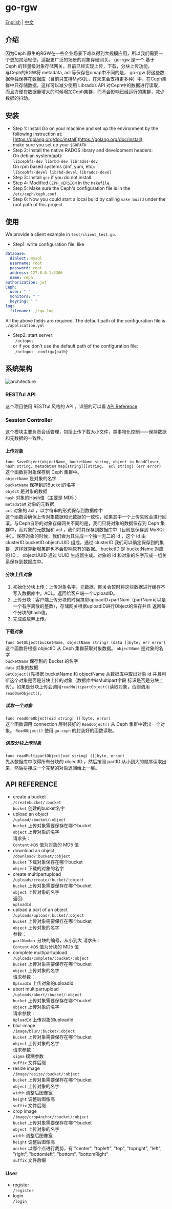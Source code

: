 # go-rgw
[English](README.md) | [中文](README_zh.md)  

## 介绍
因为Ceph 原生的RGW在一些企业场景下难以得到大规模应用，所以我们需要一个更加灵活轻便，适配更广泛的场景的对象存储网关。 go-rgw 是一个
基于 Ceph 的轻量级对象存储网关。目前已经实现上传，下载，分块上传功能。  
与Ceph的RGW将 metadata, acl 等保存在omap中不同的是， go-rgw 将这些数据单独保存在数据库（目前只支持MySQL，在未来会支持更多种）中，在Ceph集群中只存储数据，这样可以减少使用
Librados API 对Ceph中的数据进行读取，而且方便在数据量增大的时候增加Ceph集群，而不会影响已经运行的集群，减少数据的抖动。

## 安装
* Step 1: Install Go on your machine and set up the environment by the following instruction at:  
[https://golang.org/doc/install](https://golang.org/doc/install)  
make sure you set up your `$GOPATH`   
* Step 2: Install the native RADOS library and development headers:  
On debian system(apt):  
`libcephfs-dev librbd-dev librados-dev`  
On rpm based systems (dnf, yum, etc):  
`libcephfs-devel librbd-devel librados-devel`  
* Step 3: Install `gcc` if you do not install.  
* Step 4: Modified `CEPH_VERSION` in the `Makefile`.
* Step 5: Make sure the Ceph's configuration file is in the `/etc/ceph/ceph.conf`.
* Step 6: Now you could start a local build by calling `make build` under the root path of this project.

## 使用
We provide a client example in `test/client_test.go`. 

* Step1: write configuration file, like  
```yaml
database:
  dialect: mysql
  username: root
  password: root
  address: 127.0.0.1:3306
  name: ceph
authorization: jwt
Ceph:
  user: " "
  monitors: " "
  keyring: " "
log:
  filename: ./rgw.log
```
All the above fields are required. The default path of the configuration file is `./application.yml`
* Step2: start server:  
`./octopus`  
or if you don't use the default path of the configuration file:  
`./octopus -config={path}`

## 系统架构
![architecture](docs/architecture.png)

### RESTful API
这个项目使用 RESTful 风格的 API ，详细的可以看 [API Reference](#api-reference)

### Session Controller
这个模块主要负责会话管理，包括上传下载大小文件，类事物化控制——保持数据和元数据的一致性。

#### 上传对象
`func SaveObject(objectName, bucketName string, object io.ReadCloser, hash string, metadataM map[string][]string, 
acl string) (err error)`  
这个函数将对象保存到 Ceph 集群中。  
`objectName` 是对象的名字  
`bucketName` 保存到的Bucket的名字  
`object` 是对象的数据  
`hash` 对象的Hash值（主要是 MD5 ）  
`metadataM` 对象的元数据  
`acl` 对象的 acl ，以字符串的形式保存到数据库中  
这个函数会确保上传对象数据和元数据的一致性，如果其中一个上传失败会进行回滚。与Ceph自带的对象存储网关不同的是，我们只将对象的数据保存到
 Ceph 集群中，而对象的元数据和 acl ，我们将其保存到数据库中（目前是保存到 MySQL 中）。保存对象的时候，我们会为其生成一个独一无二的 id 
 ，这个 id 由 clusterID.bucketID.objectUUID 组成，通过 clusterID 我们可以确定保存到的集群，这样就算新增集群也不会影响原有的数据。 
 bucketID 是 bucketName 对应的 ID ， objectUUID 通过 UUID 生成器生成。对象的 id 和对象的名字形成一组关系保存到数据库中。 

#### 分块上传对象
1. 初始化分块上传：上传对象名字，元数据，网关会暂时将这些数据进行缓存不写入数据库中。ACL。返回给客户端一个UploadID。  
2. 上传分块：客户端上传分块的时候携带uploadID+partNum（partNum可以是一个有序离散的整数），存储网关根据uploadID进行Object的保存并且
返回每个分块的hash值。  
3. 完成或放弃上传。  

#### 下载对象
`func GetObject(bucketName, objectName string) (data []byte, err error)`  
这个函数将根据 objectID 从 Ceph 集群获取对象数据。
`objectName` 是对象的名字  
`bucketName` 保存到的 Bucket 的名字  
`data` 对象的数据  
`GetObject()`先根据 bucketName 和 objectName 从数据库中取出对象 id 并且判断这个对象是否是分块上传的对象（数据库中isMultipart字段
标识是否是分块上传）。如果是分块上传会调用`readMultipartObject()`读取对象，否则调用`readOneObject()`。
 
##### 读取一个对象
`func readOneObject(oid string) ([]byte, error)`  
这个函数调用 connection 层封装好的 `ReadObject()` 从 Ceph 集群中读出一个对象。 `ReadObject()` 使用 `go-ceph` 的封装好的函数读取。

##### 读取分块上传对象
`func readMultipartObject(oid string) ([]byte, error)`  
先从数据库中取得所有分块的 objectID ，然后按照 partID 从小到大的顺序读取出来，然后拼接成一个完整的对象返回给上一层。
 
## API REFERENCE
* create a bucket  
`/createbucket/:bucket`  
`bucket` 创建的bucket名字
* upload an object  
`/upload/:bucket/:object`  
`bucket` 上传对象需要保存在哪个bucket  
`object` 上传对象的名字  
请求头：  
`Content-MD5` 值为对象的 MD5 值
* download an object  
`/download/:bucket/:object`  
`bucket` 下载对象保存在哪个bucket  
`object` 下载的对象的名字
* create multipartupload  
`/uploads/create/:bucket/:object`  
`bucket` 上传对象需要保存在哪个bucket  
`object` 上传对象的名字  
返回:  
 `uploadId`
* upload a part of an object  
`/uploads/upload/:bucket/:object`  
`bucket` 上传对象需要保存在哪个bucket  
`object` 上传对象的名字  
参数：  
`partNumber` 分块的编号，从小到大
请求头：  
`Content-MD5` 值为分块的 MD5 值
* complete multipartupload  
`/uploads/complete/:bucket/:object`  
`bucket` 上传对象需要保存在哪个bucket  
`object` 上传对象的名字  
请求参数：  
`UploadId` 上传对象的uploadId  
* abort multipartupload  
`/uploads/abort/:bucket/:object`  
`bucket` 上传对象需要保存在哪个bucket  
`object` 上传对象的名字  
请求参数：  
`UploadId` 上传对象的uploadId  
* blur image  
`/image/blur/:bucket/:object`  
`bucket` 上传对象需要保存在哪个bucket  
`object` 上传对象的名字  
请求参数：  
`sigma`  模糊参数  
`suffix` 文件后缀
* resize image  
`/image/resize/:bucket/:object`  
`bucket` 上传对象需要保存在哪个bucket  
`object` 上传对象的名字  
`width`  调整后图像宽  
`height` 调整后图像高  
`suffix` 文件后缀
* crop image  
`/image/cropAnchor/:bucket/:object`  
`bucket` 上传对象需要保存在哪个bucket  
`object` 上传对象的名字  
`width`  调整后图像宽  
`height` 调整后图像高  
`anchor`  以哪个点进行裁剪，有 "center", "topleft", "top", "topright", "left", "right", "bottomleft", "bottom", "bottomRight"  
`suffix` 文件后缀

### User
* register  
`/register`
* login  
`/login`